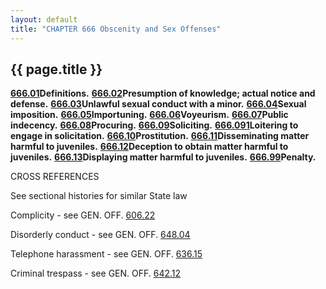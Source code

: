 ```yaml
---
layout: default 
title: "CHAPTER 666 Obscenity and Sex Offenses"
---
```


{{ page.title }}
----------------

[**666.01**](364f719c.html)**Definitions.**
[**666.02**](366e6a0c.html)**Presumption of knowledge; actual notice and
defense.** [**666.03**](36820530.html)**Unlawful sexual conduct with a
minor.** [**666.04**](3688b7e6.html)**Sexual imposition.**
[**666.05**](369432f9.html)**Importuning.**
[**666.06**](369773f9.html)**Voyeurism.**
[**666.07**](36a4ed8a.html)**Public indecency.**
[**666.08**](36b67c84.html)**Procuring.**
[**666.09**](36c07b67.html)**Soliciting.**
[**666.091**](36c7656c.html)**Loitering to engage in solicitation.**
[**666.10**](36d814d9.html)**Prostitution.**
[**666.11**](36dd1093.html)**Disseminating matter harmful to
juveniles.** [**666.12**](36f443c9.html)**Deception to obtain matter
harmful to juveniles.** [**666.13**](36ff4c19.html)**Displaying matter
harmful to juveniles.** [**666.99**](3707e94c.html)**Penalty.**

CROSS REFERENCES

See sectional histories for similar State law

Complicity - see GEN. OFF. [606.22](2a62f3ea.html)

Disorderly conduct - see GEN. OFF. [648.04](34d074ff.html)

Telephone harassment - see GEN. OFF. [636.15](317ec4c2.html)

Criminal trespass - see GEN. OFF. [642.12](32e6f2b4.html)
